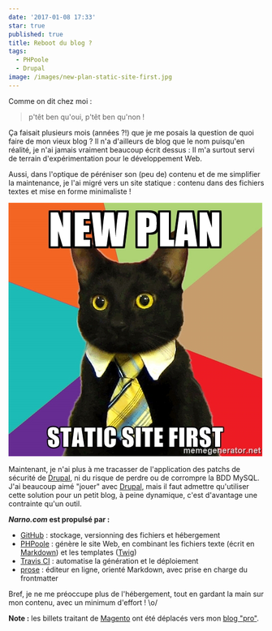 ```yaml
---
date: '2017-01-08 17:33'
star: true
published: true
title: Reboot du blog ?
tags:
  - PHPoole
  - Drupal
image: /images/new-plan-static-site-first.jpg
---
```

Comme on dit chez moi :
> p'têt ben qu'oui, p'têt ben qu'non !

Ça faisait plusieurs mois (années ?!) que je me posais la question de quoi faire de mon vieux blog ? Il n'a d'ailleurs de blog que le nom puisqu'en réalité, je n'ai jamais vraiment beaucoup écrit dessus : Il m'a surtout servi de terrain d'expérimentation pour le développement Web.

Aussi, dans l'optique de péréniser son (peu de) contenu et de me simplifier la maintenance, je l'ai migré vers un site statique : contenu dans des fichiers textes et mise en forme minimaliste !

![](/images/new-plan-static-site-first.jpg)

Maintenant, je n'ai plus à me tracasser de l'application des patchs de sécurité de [Drupal](/tags/drupal), ni du risque de perdre ou de corrompre la BDD MySQL.
J'ai beaucoup aimé "jouer" avec [Drupal](/tags/drupal), mais il faut admettre qu'utiliser cette solution pour un petit blog, à peine dynamique, c'est d'avantage une contrainte qu'un outil.

**_Narno.com_ est propulsé par :**
* [GitHub](https://github.com/Narno/narno.com) : stockage, versionning des fichiers et hébergement
* [PHPoole](http://phpoole.org/) : génère le site Web, en combinant les fichiers texte (écrit en [Markdown](https://daringfireball.net/projects/markdown/)) et les templates ([Twig](http://twig.sensiolabs.org/))
* [Travis CI](https://travis-ci.org/Narno/narno.com) : automatise la génération et le déploiement
* [prose](http://prose.io/) : éditeur en ligne, orienté Markdown, avec prise en charge du frontmatter

Bref, je ne me préoccupe plus de l'hébergement, tout en gardant la main sur mon contenu, avec un minimum d'effort ! \o/

**Note :** les billets traitant de [Magento](http://arnaudligny.fr/tags/magento/) ont été déplacés vers mon [blog "pro"](http://arnaudligny.fr/blog/ "Le blog de Arnaud Ligny").
